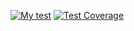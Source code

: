 [![My test](https://github.com/Grad566/task-manager-test-assigmnet/actions/workflows/myTest.yml/badge.svg)](https://github.com/Grad566/task-manager-test-assigmnet/actions/workflows/myTest.yml)
[![Test Coverage](https://api.codeclimate.com/v1/badges/52b94f0c716421f7da11/test_coverage)](https://codeclimate.com/github/Grad566/task-manager-test-assigmnet/test_coverage)
